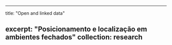 
---
title: "Open and linked data"

excerpt: "Posicionamento e localização em ambientes fechados"
collection: research
---
